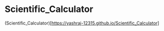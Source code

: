 # Scientific_Calculator
(Scientific_Calculator)[https://yashraj-12315.github.io/Scientific_Calculator]
